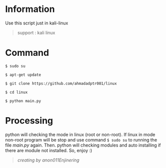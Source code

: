 # Information
Use this script just in kali-linux
> support : kali linux


# Command
`$ sudo su`

`$ apt-get update`

`$ git clone https://github.com/ahmadadptr001/linux`

`$ cd linux`

`$ python main.py`


# Processing
  python will checking the mode in linux (root or non-root). If linux in mode non-root program will be
stop and use command `$ sudo su` to running the file _main.py_ again. Then. python will checking modules
and auto installing if there are module not installed. So, enjoy :)


> *_creating by anon011Enjinering_*
